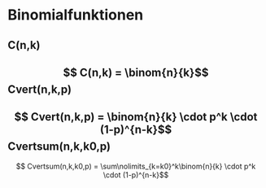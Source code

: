 Binomialfunktionen
================================================================================
C(n,k)
-------------------
$$ C(n,k) = \binom{n}{k}$$
Cvert(n,k,p)
-------------------
$$ Cvert(n,k,p) = \binom{n}{k} \cdot p^k \cdot (1-p)^{n-k}$$
Cvertsum(n,k,k0,p)
-------------------
$$ Cvertsum(n,k,k0,p) = \sum\nolimits_{k=k0}^k\binom{n}{k} \cdot p^k \cdot (1-p)^{n-k}$$

